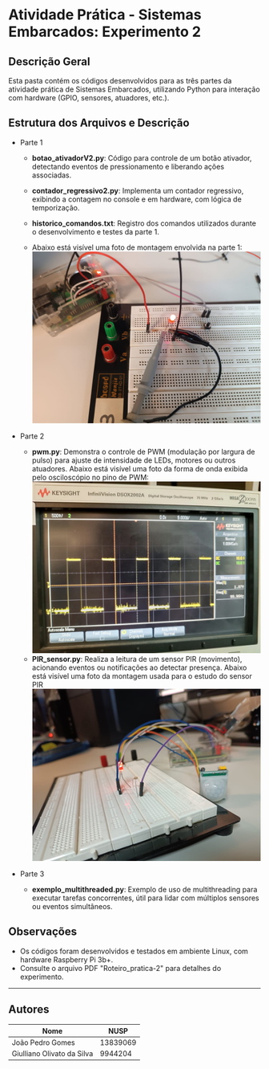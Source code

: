 # Atividade Prática - Sistemas Embarcados: Experimento 2

## Descrição Geral
Esta pasta contém os códigos desenvolvidos para as três partes da atividade prática de Sistemas Embarcados, utilizando Python para interação com hardware (GPIO, sensores, atuadores, etc.).

## Estrutura dos Arquivos e Descrição

- Parte 1
  - **botao_ativadorV2.py**: Código para controle de um botão ativador, detectando eventos de pressionamento e liberando ações associadas.
  - **contador_regressivo2.py**: Implementa um contador regressivo, exibindo a contagem no console e em hardware, com lógica de temporização.
  - **historico_comandos.txt**: Registro dos comandos utilizados durante o desenvolvimento e testes da parte 1.
  
  - Abaixo está visível uma foto de montagem envolvida na parte 1:
![Foto da montagem do botão e LED](imagens/montagem-botao-led.jpeg)

- Parte 2
  - **pwm.py**: Demonstra o controle de PWM (modulação por largura de pulso) para ajuste de intensidade de LEDs, motores ou outros atuadores.
Abaixo está visível uma foto da forma de onda exibida pelo osciloscópio no pino de PWM:
![Forma de onda PWM no osciloscópio](imagens/osciloscopio-pwm.jpeg)
  - **PIR_sensor.py**: Realiza a leitura de um sensor PIR (movimento), acionando eventos ou notificações ao detectar presença.
Abaixo está visível uma foto da montagem usada para o estudo do sensor PIR
![Montagem do sensor PIR](imagens/montagem-sensor-pir.jpeg)

- Parte 3
  - **exemplo_multithreaded.py**: Exemplo de uso de multithreading para executar tarefas concorrentes, útil para lidar com múltiplos sensores ou eventos simultâneos.

## Observações
- Os códigos foram desenvolvidos e testados em ambiente Linux, com hardware Raspberry Pi 3b+.
- Consulte o arquivo PDF "Roteiro_pratica-2" para detalhes do experimento.

---

## Autores

| Nome                        | NUSP     |
|-----------------------------|----------|
| João Pedro Gomes            | 13839069 |
| Giulliano Olivato da Silva  | 9944204  |


